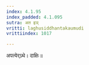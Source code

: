 ```yaml
---
index: 4.1.95
index_padded: 4.1.095
sutra: अत इञ्
vritti: laghusiddhantakaumudi
vrittiindex: 1017

---
```

अपत्येर्ऽथे। दाक्षिः॥